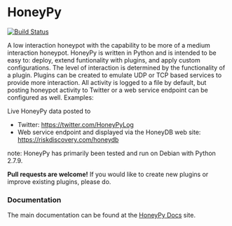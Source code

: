 HoneyPy
=======

[![Build Status](https://travis-ci.org/foospidy/HoneyPy.svg?branch=master)](https://travis-ci.org/foospidy/HoneyPy)

A low interaction honeypot with the capability to be more of a medium interaction honeypot. HoneyPy is written in Python and is intended to be easy to: deploy, extend funtionality with plugins, and apply custom configurations. The level of interaction is determined by the functionality of a plugin. Plugins can be created to emulate UDP or TCP based services to provide more interaction. All activity is logged to a file by default, but posting honeypot activity to Twitter or a web service endpoint can be configured as well. Examples:  

Live HoneyPy data posted to 
- Twitter: https://twitter.com/HoneyPyLog
- Web service endpoint and displayed via the HoneyDB web site: https://riskdiscovery.com/honeydb

note: HoneyPy has primarily been tested and run on Debian with Python 2.7.9.

**Pull requests are welcome!** If you would like to create new plugins or improve existing plugins, please do. 

### Documentation

The main documentation can be found at the [HoneyPy Docs](https://honeypy.readthedocs.io/en/latest/) site.
